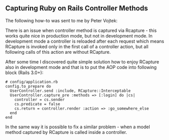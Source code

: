 ## Capturing Ruby on Rails Controller Methods ##

The following how-to was sent to me by Peter Vojtek:

There is an issue when controller method is captured via Rcapture -
this works quite nice in production mode, but not in development mode.
In development mode a controller is reloaded after each request which
means RCapture is invoked only in the first call of a controller
action, but all following calls of this action are without RCapture.

After some time I discovered quite simple solution how to enjoy
RCapture also in development mode and that is to put the AOP code into
following block (Rails 3.0+):

```
# config/application.rb
config.to_prepare do
  UserController.send :include, RCapture::Interceptable
  UserController.capture_pre :methods => [:login] do |cs|
    controller = cs.sender
    cs.predicate = false
    cs.return = controller.render :action => :go_somewhere_else
  end
end
```

In the same way it is possible to fix a similar problem - when a model
method captured by RCapture is called inside a controller.